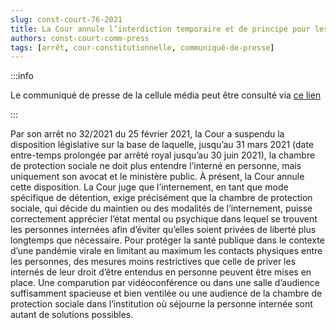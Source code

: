 ```yaml
---   
slug: const-court-76-2021
title: La Cour annule l’interdiction temporaire et de principe pour les internés d’être entendus en personne aux audiences de la chambre de protection sociale
authors: const-court-comm-press
tags: [arrêt, cour-constitutionnelle, communiqué-de-presse]
---
```


:::info

Le communiqué de presse de la cellule média peut être consulté via [ce lien](https://www.const-court.be/public/f/2021/2021-076f-info.pdf) 

:::

Par son arrêt no 32/2021 du 25 février 2021, la Cour a suspendu la disposition législative sur la base de laquelle, jusqu’au 31 mars 2021 (date entre-temps prolongée par arrêté royal jusqu’au 30 juin 2021), la chambre de protection sociale ne doit plus entendre l’interné en personne, mais uniquement son avocat et le ministère public. À présent, la Cour annule cette disposition.La Cour juge que l’internement, en tant que mode spécifique de détention, exige précisément que la chambre de protection sociale, qui décide du maintien ou des modalités de l’internement, puisse correctement apprécier l’état mental ou psychique dans lequel se trouvent les personnes internées afin d’éviter qu’elles soient privées de liberté plus longtemps que nécessaire. Pour protéger la santé publique dans le contexte d’une pandémie virale en limitant au maximum les contacts physiques entre les personnes, des mesures moins restrictives que celle de priver les internés de leur droit d’être entendus en personne peuvent être mises en place. Une comparution par vidéoconférence ou dans une salle d’audience suffisamment spacieuse et bien ventilée ou une audience de la chambre de protection sociale dans l’institution où séjourne la personne internée sont autant de solutions possibles.

